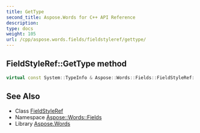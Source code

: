 ```yaml
---
title: GetType
second_title: Aspose.Words for C++ API Reference
description: 
type: docs
weight: 105
url: /cpp/aspose.words.fields/fieldstyleref/gettype/
---
```

## FieldStyleRef::GetType method




```cpp
virtual const System::TypeInfo & Aspose::Words::Fields::FieldStyleRef::GetType() const override
```

## See Also

* Class [FieldStyleRef](../)
* Namespace [Aspose::Words::Fields](../../)
* Library [Aspose.Words](../../../)
